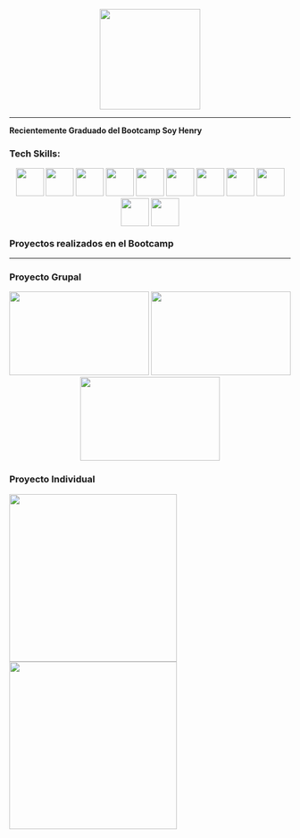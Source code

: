 <p align="center">
<img height="180" src="https://res.cloudinary.com/dsalyp6sj/image/upload/v1663104124/ecom/banner_kfc5it.png" />

----

**Recientemente Graduado del Bootcamp Soy Henry**


<h3>Tech Skills:</3>

<p align="center">
<img height="50" src="https://res.cloudinary.com/dsalyp6sj/image/upload/v1662606366/ecom/html5_sne9t0.svg" />
<img height="50" src="https://res.cloudinary.com/dsalyp6sj/image/upload/v1662606366/ecom/css3_u6yxkg.svg" />
<img height="50" src="https://res.cloudinary.com/dsalyp6sj/image/upload/v1662606366/ecom/react_kh99ah.svg" />
<img height="50" src="https://res.cloudinary.com/dsalyp6sj/image/upload/v1662606356/ecom/redux_kyqvyh.svg" />
<img height="50" src="https://res.cloudinary.com/dsalyp6sj/image/upload/v1662606335/ecom/Tailwind_ivgnyd.png" />
<img height="50" src="https://res.cloudinary.com/dsalyp6sj/image/upload/v1662606366/ecom/nodejs_hshryr.svg" />
<img height="50" src="https://res.cloudinary.com/dsalyp6sj/image/upload/v1662606367/ecom/heroku_khgumz.svg" />
<img height="50" src="https://res.cloudinary.com/dsalyp6sj/image/upload/v1662606366/ecom/postgresql_lsxpzc.png" />
<img height="50" width="50px" src="https://res.cloudinary.com/dsalyp6sj/image/upload/v1662606343/ecom/stripe_r0taet.png" />
<img height="50" src="https://res.cloudinary.com/dsalyp6sj/image/upload/v1662606343/ecom/sequelize_jgudym.png" />
<img height="50" src="https://res.cloudinary.com/dsalyp6sj/image/upload/v1662606366/ecom/claudinary_bhutpg.png" />
</p>


**Proyectos realizados en el Bootcamp**

-----
<h3>Proyecto Grupal</h3>
<div align="center">
<img  width="250" height="150" src="https://res.cloudinary.com/dsalyp6sj/image/upload/v1662606633/ecom/ecom2_qkdadc.png"/>
<img  width="250" height="150" src="https://res.cloudinary.com/dsalyp6sj/image/upload/v1662606632/ecom/ecom3_mkmqvu.png"/>
<img  width="250" height="150" src="https://res.cloudinary.com/dsalyp6sj/image/upload/v1662606632/ecom/ecom1_afoyrl.png"/>
</div>
<h3>Proyecto Individual</h3>

<img  width="300" src="https://res.cloudinary.com/dsalyp6sj/image/upload/v1663106000/ecom/dog1_p6pynl.png"/>
<img  width="300" src="https://res.cloudinary.com/dsalyp6sj/image/upload/v1663105890/ecom/dog2_d3jx70.png"/>


